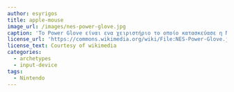 ```yaml
---
author: esyrigos
title: apple-mouse
image_url: /images/nes-power-glove.jpg
caption: 'To Power Glove είναι ενα χειριστήριο το οποίο κατασκεύασε η Nintendo Entertainment System το 1989. Τότε είχε κερδίσει την προσοχή του κοινού λόγω της αρχής της εικονικής πραγματικότητας.'
license_url: 'https://commons.wikimedia.org/wiki/File:NES-Power-Glove.jpg'
license_text: Courtesy of wikimedia
categories:
  - archetypes
  - input-device
tags:
  - Nintendo
---
```

